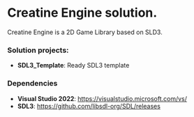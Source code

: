 # Creatine Engine solution. 
Creatine Engine is a 2D Game Library based on SLD3.

### Solution projects:
* **SDL3_Template**: Ready SDL3 template

### Dependencies
* **Visual Studio 2022**: https://visualstudio.microsoft.com/vs/
* **SDL3**: https://github.com/libsdl-org/SDL/releases
